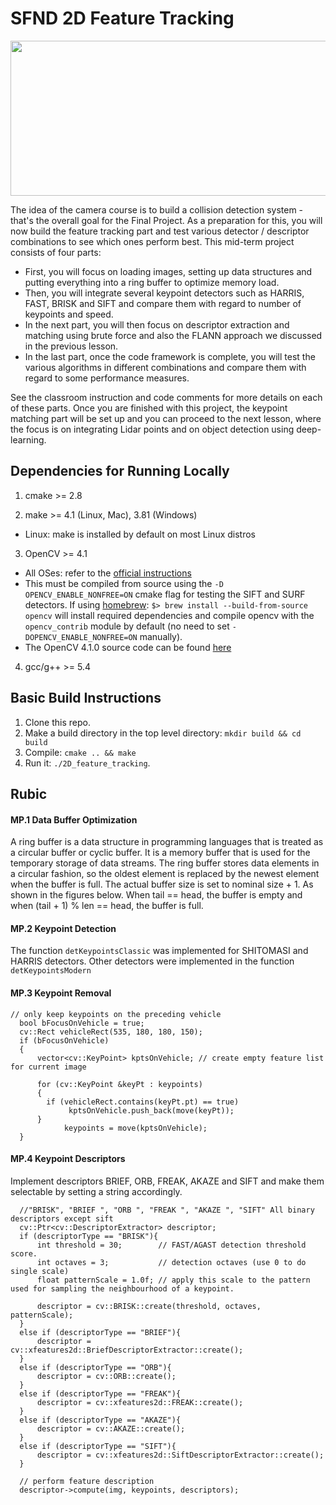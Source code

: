 # SFND 2D Feature Tracking

<img src="images/keypoints.png" width="820" height="248" />

The idea of the camera course is to build a collision detection system - that's the overall goal for the Final Project. As a preparation for this, you will now build the feature tracking part and test various detector / descriptor combinations to see which ones perform best. This mid-term project consists of four parts:

* First, you will focus on loading images, setting up data structures and putting everything into a ring buffer to optimize memory load. 
* Then, you will integrate several keypoint detectors such as HARRIS, FAST, BRISK and SIFT and compare them with regard to number of keypoints and speed. 
* In the next part, you will then focus on descriptor extraction and matching using brute force and also the FLANN approach we discussed in the previous lesson. 
* In the last part, once the code framework is complete, you will test the various algorithms in different combinations and compare them with regard to some performance measures. 

See the classroom instruction and code comments for more details on each of these parts. Once you are finished with this project, the keypoint matching part will be set up and you can proceed to the next lesson, where the focus is on integrating Lidar points and on object detection using deep-learning. 

## Dependencies for Running Locally
1. cmake >= 2.8
 
2. make >= 4.1 (Linux, Mac), 3.81 (Windows)
 * Linux: make is installed by default on most Linux distros
 
3. OpenCV >= 4.1
 * All OSes: refer to the [official instructions](https://docs.opencv.org/master/df/d65/tutorial_table_of_content_introduction.html)
 * This must be compiled from source using the `-D OPENCV_ENABLE_NONFREE=ON` cmake flag for testing the SIFT and SURF detectors. If using [homebrew](https://brew.sh/): `$> brew install --build-from-source opencv` will install required dependencies and compile opencv with the `opencv_contrib` module by default (no need to set `-DOPENCV_ENABLE_NONFREE=ON` manually). 
 * The OpenCV 4.1.0 source code can be found [here](https://github.com/opencv/opencv/tree/4.1.0)

4. gcc/g++ >= 5.4

## Basic Build Instructions

1. Clone this repo.
2. Make a build directory in the top level directory: `mkdir build && cd build`
3. Compile: `cmake .. && make`
4. Run it: `./2D_feature_tracking`.

## Rubic

#### MP.1 Data Buffer Optimization
A ring buffer is a data structure in programming languages that is treated as a circular buffer or cyclic buffer. It is a memory buffer that is used for the temporary storage of data streams. The ring buffer stores data elements in a circular fashion, so the oldest element is replaced by the newest element when the buffer is full. The actual buffer size is set to nominal size + 1.
As shown in the figures below. When tail == head, the buffer is empty and when (tail + 1) % len == head, the buffer is full.

#### MP.2 Keypoint Detection
The function `detKeypointsClassic` was implemented for SHITOMASI and HARRIS detectors. Other detectors were implemented in the function `detKeypointsModern`

#### MP.3 Keypoint Removal
```
// only keep keypoints on the preceding vehicle
  bool bFocusOnVehicle = true;
  cv::Rect vehicleRect(535, 180, 180, 150);
  if (bFocusOnVehicle)
  {
      vector<cv::KeyPoint> kptsOnVehicle; // create empty feature list for current image

      for (cv::KeyPoint &keyPt : keypoints)
      {
        if (vehicleRect.contains(keyPt.pt) == true)
             kptsOnVehicle.push_back(move(keyPt));
      }
            keypoints = move(kptsOnVehicle);
  }
```

#### MP.4 Keypoint Descriptors
Implement descriptors BRIEF, ORB, FREAK, AKAZE and SIFT and make them selectable by setting a string accordingly.
```
  //"BRISK", "BRIEF ", "ORB ", "FREAK ", "AKAZE ", "SIFT" All binary descriptors except sift
  cv::Ptr<cv::DescriptorExtractor> descriptor;
  if (descriptorType == "BRISK"){
      int threshold = 30;        // FAST/AGAST detection threshold score.
      int octaves = 3;           // detection octaves (use 0 to do single scale)
      float patternScale = 1.0f; // apply this scale to the pattern used for sampling the neighbourhood of a keypoint.

      descriptor = cv::BRISK::create(threshold, octaves, patternScale);
  }
  else if (descriptorType == "BRIEF"){
      descriptor = cv::xfeatures2d::BriefDescriptorExtractor::create();
  }
  else if (descriptorType == "ORB"){
      descriptor = cv::ORB::create();
  }
  else if (descriptorType == "FREAK"){
      descriptor = cv::xfeatures2d::FREAK::create();
  }
  else if (descriptorType == "AKAZE"){
      descriptor = cv::AKAZE::create();
  }
  else if (descriptorType == "SIFT"){
      descriptor = cv::xfeatures2d::SiftDescriptorExtractor::create();
  }

  // perform feature description
  descriptor->compute(img, keypoints, descriptors);

```